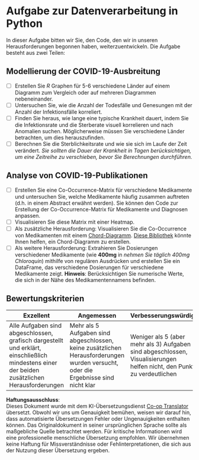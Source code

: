 <!--
CO_OP_TRANSLATOR_METADATA:
{
  "original_hash": "dc8f035ce92e4eaa078ab19caa68267a",
  "translation_date": "2025-08-23T23:38:22+00:00",
  "source_file": "2-Working-With-Data/07-python/assignment.md",
  "language_code": "de"
}
-->
# Aufgabe zur Datenverarbeitung in Python

In dieser Aufgabe bitten wir Sie, den Code, den wir in unseren Herausforderungen begonnen haben, weiterzuentwickeln. Die Aufgabe besteht aus zwei Teilen:

## Modellierung der COVID-19-Ausbreitung

 - [ ] Erstellen Sie *R* Graphen für 5-6 verschiedene Länder auf einem Diagramm zum Vergleich oder auf mehreren Diagrammen nebeneinander.
 - [ ] Untersuchen Sie, wie die Anzahl der Todesfälle und Genesungen mit der Anzahl der Infektionsfälle korreliert.
 - [ ] Finden Sie heraus, wie lange eine typische Krankheit dauert, indem Sie die Infektionsrate und die Sterberate visuell korrelieren und nach Anomalien suchen. Möglicherweise müssen Sie verschiedene Länder betrachten, um dies herauszufinden.
 - [ ] Berechnen Sie die Sterblichkeitsrate und wie sie sich im Laufe der Zeit verändert. *Sie sollten die Dauer der Krankheit in Tagen berücksichtigen, um eine Zeitreihe zu verschieben, bevor Sie Berechnungen durchführen.*

## Analyse von COVID-19-Publikationen

- [ ] Erstellen Sie eine Co-Occurrence-Matrix für verschiedene Medikamente und untersuchen Sie, welche Medikamente häufig zusammen auftreten (d.h. in einem Abstract erwähnt werden). Sie können den Code zur Erstellung der Co-Occurrence-Matrix für Medikamente und Diagnosen anpassen.
- [ ] Visualisieren Sie diese Matrix mit einer Heatmap.
- [ ] Als zusätzliche Herausforderung: Visualisieren Sie die Co-Occurrence von Medikamenten mit einem [Chord-Diagramm](https://en.wikipedia.org/wiki/Chord_diagram). [Diese Bibliothek](https://pypi.org/project/chord/) könnte Ihnen helfen, ein Chord-Diagramm zu erstellen.
- [ ] Als weitere Herausforderung: Extrahieren Sie Dosierungen verschiedener Medikamente (wie **400mg** in *nehmen Sie täglich 400mg Chloroquin*) mithilfe von regulären Ausdrücken und erstellen Sie ein DataFrame, das verschiedene Dosierungen für verschiedene Medikamente zeigt. **Hinweis**: Berücksichtigen Sie numerische Werte, die sich in der Nähe des Medikamentennamens befinden.

## Bewertungskriterien

Exzellent | Angemessen | Verbesserungswürdig
--- | --- | -- |
Alle Aufgaben sind abgeschlossen, grafisch dargestellt und erklärt, einschließlich mindestens einer der beiden zusätzlichen Herausforderungen | Mehr als 5 Aufgaben sind abgeschlossen, keine zusätzlichen Herausforderungen wurden versucht, oder die Ergebnisse sind nicht klar | Weniger als 5 (aber mehr als 3) Aufgaben sind abgeschlossen, Visualisierungen helfen nicht, den Punkt zu verdeutlichen

**Haftungsausschluss**:  
Dieses Dokument wurde mit dem KI-Übersetzungsdienst [Co-op Translator](https://github.com/Azure/co-op-translator) übersetzt. Obwohl wir uns um Genauigkeit bemühen, weisen wir darauf hin, dass automatisierte Übersetzungen Fehler oder Ungenauigkeiten enthalten können. Das Originaldokument in seiner ursprünglichen Sprache sollte als maßgebliche Quelle betrachtet werden. Für kritische Informationen wird eine professionelle menschliche Übersetzung empfohlen. Wir übernehmen keine Haftung für Missverständnisse oder Fehlinterpretationen, die sich aus der Nutzung dieser Übersetzung ergeben.